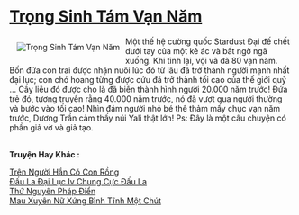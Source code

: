 <a href="https://truyenwiki.net/trong-sinh-tam-van-nam.36896/" title="Trọng Sinh Tám Vạn Năm"><h1>Trọng Sinh Tám Vạn Năm</h1></a><div style="display:table"><img align="right" style="float: left; padding: 10px;" src="https://truyenwiki.net/a/img/str/src/36896.jpg" alt="Trọng Sinh Tám Vạn Năm">Một thế hệ cường quốc Stardust Đại đế chết dưới tay của một kẻ ác và bất ngờ ngã xuống. Khi tỉnh lại, vội vã đã 80 vạn năm. Bốn đứa con trai được nhận nuôi lúc đó từ lâu đã trở thành người mạnh nhất đại lục; con chó hoang từng được cứu đã trở thành tối cao của thế giới quỷ ... Cây liễu đó được cho là đã biến thành hình người 20.000 năm trước! Đứa trẻ đó, tương truyền rằng 40.000 năm trước, nó đã vượt qua người thường và bước vào tối cao! Nhìn đám người nhỏ bé thê thảm mấy chục vạn năm trước, Dương Trần cảm thấy núi Yali thật lớn! Ps: Đây là một câu chuyện có phần giả vờ và giả tạo.</div><p><br><b>Truyện Hay Khác :</b></p><a href="https://truyenwiki.net/tren-nguoi-han-co-con-rong.36660/" alt="Trên Người Hắn Có Con Rồng">Trên Người Hắn Có Con Rồng</a><br/><a href="https://github.com/nownovels/topcv/tree/master/truyenhay/35107" alt="Đấu La Đại Lục Iv Chung Cực Đấu La">Đấu La Đại Lục Iv Chung Cực Đấu La</a><br/><a href="https://github.com/nownovels/topcv/tree/master/truyenhay/35428" alt="Thứ Nguyên Pháp Điển">Thứ Nguyên Pháp Điển</a><br/><a href="https://github.com/nownovels/topcv/tree/master/truyenhay/34996" alt="Mau Xuyên Nữ Xứng Bình Tĩnh Một Chút">Mau Xuyên Nữ Xứng Bình Tĩnh Một Chút</a><br/>